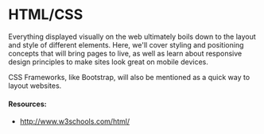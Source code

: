 # HTML/CSS

Everything displayed visually on the web ultimately boils down to the layout and style of different elements. Here, we'll cover styling and positioning concepts that will bring pages to live, as well as learn about responsive design principles to make sites look great on mobile devices.

CSS Frameworks, like Bootstrap, will also be mentioned as a quick way to layout websites.

#### Resources:
- http://www.w3schools.com/html/
